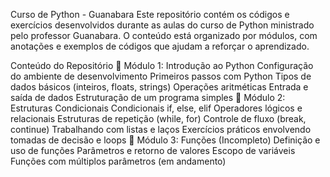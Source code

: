 Curso de Python - Guanabara
Este repositório contém os códigos e exercícios desenvolvidos durante as aulas do curso de Python ministrado pelo professor Guanabara. O conteúdo está organizado por módulos, com anotações e exemplos de códigos que ajudam a reforçar o aprendizado.

Conteúdo do Repositório
🔹 Módulo 1: Introdução ao Python
Configuração do ambiente de desenvolvimento
Primeiros passos com Python
Tipos de dados básicos (inteiros, floats, strings)
Operações aritméticas
Entrada e saída de dados
Estruturação de um programa simples
🔹 Módulo 2: Estruturas Condicionais
Condicionais if, else, elif
Operadores lógicos e relacionais
Estruturas de repetição (while, for)
Controle de fluxo (break, continue)
Trabalhando com listas e laços
Exercícios práticos envolvendo tomadas de decisão e loops
🔹 Módulo 3: Funções (Incompleto)
Definição e uso de funções
Parâmetros e retorno de valores
Escopo de variáveis
Funções com múltiplos parâmetros (em andamento)

